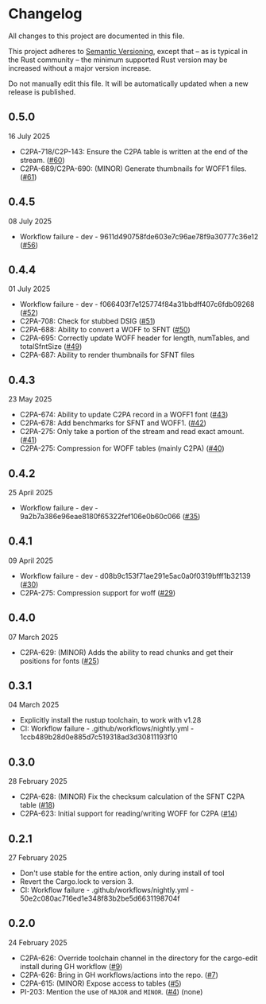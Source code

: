 # Changelog

All changes to this project are documented in this file.

This project adheres to [Semantic Versioning](https://semver.org), except that – as is typical in the Rust community – the minimum supported Rust version may be increased without a major version increase.

Do not manually edit this file. It will be automatically updated when a new release is published.

## 0.5.0

16 July 2025

* C2PA-718/C2P-143: Ensure the C2PA table is written at the end of the stream. ([#60](https://github.com/Monotype/c2pa-font-handler/pull/60))
* C2PA-689/C2PA-690: (MINOR) Generate thumbnails for WOFF1 files. ([#61](https://github.com/Monotype/c2pa-font-handler/pull/61))

## 0.4.5

08 July 2025

* Workflow failure - dev - 9611d490758fde603e7c96ae78f9a30777c36e12 ([#56](https://github.com/Monotype/c2pa-font-handler/pull/56))

## 0.4.4

01 July 2025

* Workflow failure - dev - f066403f7e125774f84a31bbdff407c6fdb09268 ([#52](https://github.com/Monotype/c2pa-font-handler/pull/52))
* C2PA-708: Check for stubbed DSIG ([#51](https://github.com/Monotype/c2pa-font-handler/pull/51))
* C2PA-688: Ability to convert a WOFF to SFNT ([#50](https://github.com/Monotype/c2pa-font-handler/pull/50))
* C2PA-695: Correctly update WOFF header for length, numTables, and totalSfntSize ([#49](https://github.com/Monotype/c2pa-font-handler/pull/49))
* C2PA-687: Ability to render thumbnails for SFNT files

## 0.4.3

23 May 2025

* C2PA-674: Ability to update C2PA record in a WOFF1 font ([#43](https://github.com/Monotype/c2pa-font-handler/pull/43))
* C2PA-678: Add benchmarks for SFNT and WOFF1. ([#42](https://github.com/Monotype/c2pa-font-handler/pull/42))
* C2PA-275: Only take a portion of the stream and read exact amount. ([#41](https://github.com/Monotype/c2pa-font-handler/pull/41))
* C2PA-275: Compression for WOFF tables (mainly C2PA) ([#40](https://github.com/Monotype/c2pa-font-handler/pull/40))

## 0.4.2

25 April 2025

* Workflow failure - dev - 9a2b7a386e96eae8180f65322fef106e0b60c066 ([#35](https://github.com/Monotype/c2pa-font-handler/pull/35))

## 0.4.1

09 April 2025

* Workflow failure - dev - d08b9c153f71ae291e5ac0a0f0319bfff1b32139 ([#30](https://github.com/Monotype/c2pa-font-handler/pull/30))
* C2PA-275: Compression support for woff ([#29](https://github.com/Monotype/c2pa-font-handler/pull/29))

## 0.4.0

07 March 2025

* C2PA-629: (MINOR) Adds the ability to read chunks and get their positions for fonts ([#25](https://github.com/Monotype/c2pa-font-handler/pull/25))

## 0.3.1

04 March 2025

* Explicitly install the rustup toolchain, to work with v1.28
* CI: Workflow failure - .github/workflows/nightly.yml - 1ccb489b28d0e885d7c519318ad3d30811193f10

## 0.3.0

28 February 2025

* C2PA-628: (MINOR) Fix the checksum calculation of the SFNT C2PA table ([#18](https://github.com/Monotype/c2pa-font-handler/pull/18))
* C2PA-623: Initial support for reading/writing WOFF for C2PA ([#14](https://github.com/Monotype/c2pa-font-handler/pull/14))

## 0.2.1

27 February 2025

* Don't use stable for the entire action, only during install of tool
* Revert the Cargo.lock to version 3.
* CI: Workflow failure - .github/workflows/nightly.yml - 50e2c080ac716ed1e348f83b2be5d6631198704f

## 0.2.0

24 February 2025

* C2PA-626: Override toolchain channel in the directory for the cargo-edit install during GH workflow ([#9](https://github.com/Monotype/c2pa-font-handler/pull/9))
* C2PA-626: Bring in GH workflows/actions into the repo. ([#7](https://github.com/Monotype/c2pa-font-handler/pull/7))
* C2PA-615: (MINOR) Expose access to tables ([#5](https://github.com/Monotype/c2pa-font-handler/pull/5))
* PI-203: Mention the use of `MAJOR` and `MINOR`. ([#4](https://github.com/Monotype/c2pa-font-handler/pull/4)) (none)

